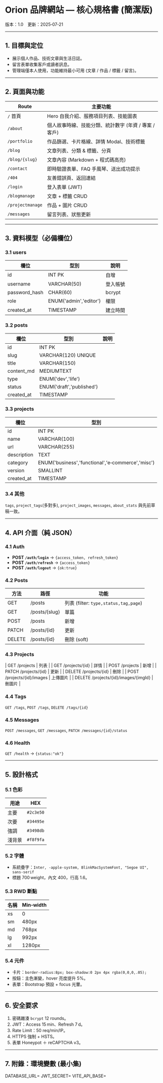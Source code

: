 # Orion 品牌網站 — 核心規格書 (簡潔版)  
版本：1.0 更新：2025‑07‑21

---

## 1. 目標與定位
- 展示個人作品、技術文章與生活日誌。  
- 留言表單收集客戶或讀者訊息。  
- 管理端僅本人使用，功能維持最小可用 (文章 / 作品 / 標籤 / 留言)。

---

## 2. 頁面與功能

| Route | 主要功能 |
| ----- | -------- |
| `/` 首頁 | Hero 自我介紹、服務項目列表、技能圖表 |
| `/about` | 個人故事時線、技能分類、統計數字 (年資 / 專案 / 客戶) |
| `/portfolio` | 作品篩選、卡片格線、詳情 Modal、技術標籤 |
| `/blog` | 文章列表、分類 & 標籤、分頁 |
| `/blog/{slug}` | 文章內容 (Markdown + 程式碼高亮) |
| `/contact` | 即時驗證表單、FAQ 手風琴、送出成功提示 |
| `/404` | 友善錯誤頁、返回連結 |
| `/login` | 登入表單 (JWT) |
| `/blogmanage` | 文章 + 標籤 CRUD |
| `/projectmanage` | 作品 + 圖片 CRUD |
| `/messages` | 留言列表、狀態更新 |

---

## 3. 資料模型（必備欄位）

### 3.1 users
| 欄位 | 型別 | 說明 |
| ---- | ---- | ---- |
| id | INT PK | 自增 |
| username | VARCHAR(50) | 登入帳號 |
| password_hash | CHAR(60) | bcrypt |
| role | ENUM('admin','editor') | 權限 |
| created_at | TIMESTAMP | 建立時間 |

### 3.2 posts
| 欄位 | 型別 | 說明 |
| ---- | ---- | ---- |
| id | INT PK |
| slug | VARCHAR(120) UNIQUE |
| title | VARCHAR(150) |
| content_md | MEDIUMTEXT |
| type | ENUM('dev','life') |
| status | ENUM('draft','published') |
| created_at | TIMESTAMP |

### 3.3 projects
| 欄位 | 型別 |
| ---- | ---- |
| id | INT PK |
| name | VARCHAR(100) |
| url | VARCHAR(255) |
| description | TEXT |
| category | ENUM('business','functional','e‑commerce','misc') |
| version | SMALLINT |
| created_at | TIMESTAMP |

### 3.4 其他
`tags`, `project_tags`(多對多), `project_images`, `messages`, `about_stats` 與先前草稿一致。

---

## 4. API 介面（純 JSON）

### 4.1 Auth
- **POST `/auth/login`** → `{access_token, refresh_token}`  
- **POST `/auth/refresh`** → `{access_token}`  
- **POST `/auth/logout`** → `{ok:true}`  

### 4.2 Posts
| 方法 | 路徑 | 功能 |
| ---- | ---- | ---- |
| GET | /posts | 列表 (filter: `type,status,tag,page`) |
| GET | /posts/{slug} | 單篇 |
| POST | /posts | 新增 |
| PATCH | /posts/{id} | 更新 |
| DELETE | /posts/{id} | 刪除 (soft) |

### 4.3 Projects
| GET /projects | 列表 |
| GET /projects/{id} | 詳情 |
| POST /projects | 新增 |
| PATCH /projects/{id} | 更新 |
| DELETE /projects/{id} | 刪除 |
| POST /projects/{id}/images | 上傳圖片 |
| DELETE /projects/{id}/images/{imgId} | 刪圖片 |

### 4.4 Tags
`GET /tags`, `POST /tags`, `DELETE /tags/{id}`

### 4.5 Messages
`POST /messages`, `GET /messages`, `PATCH /messages/{id}/status`

### 4.6 Health
`GET /health` → `{status:"ok"}`

---

## 5. 設計格式

### 5.1 色彩
| 用途 | HEX |
| ---- | --- |
| 主要 | `#2c3e50` |
| 次要 | `#34495e` |
| 強調 | `#3498db` |
| 淺背景 | `#f8f9fa` |

### 5.2 字體
- 系統疊字：`Inter, -apple-system, BlinkMacSystemFont, "Segoe UI", sans-serif`  
- 標題 700 weight，內文 400，行高 1.6。

### 5.3 RWD 斷點
| 名稱 | Min‑width |
| ---- | --------- |
| xs | 0 |
| sm | 480px |
| md | 768px |
| lg | 992px |
| xl | 1280px |

### 5.4 元件
- 卡片：`border-radius:8px; box-shadow:0 2px 4px rgba(0,0,0,.05);`  
- 按鈕：主色漸變，hover 亮度提升 5%。  
- 表單：Bootstrap 預設 + focus 光暈。

---

## 6. 安全要求
1. 密碼雜湊 `bcrypt` 12 rounds。  
2. JWT：Access 15 min、Refresh 7 d。  
3. Rate Limit：50 req/min/IP。  
4. HTTPS 強制 + HSTS。  
5. 表單 Honeypot ＋ reCAPTCHA v3。  

---

## 7. 附錄：環境變數 (最小集)
DATABASE_URL=
JWT_SECRET=
VITE_API_BASE=